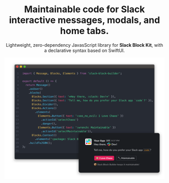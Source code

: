 <p id=start align="center">
    <h1 align="center">Maintainable code for Slack interactive messages, modals, and home tabs.</h1>
</p>

<p align="center">
    Lightweight, zero-dependency JavasScript library for <strong>Slack Block Kit</strong>, with a declarative syntax based on SwiftUI.
</p>

![An example of using Block Builder](resources/images/main/hero-image.png)
